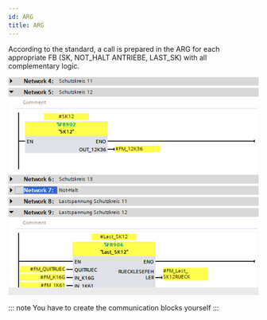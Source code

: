 ```yaml
---
id: ARG
title: ARG
---
```


According to the standard, a call is prepared in the ARG for each appropriate FB (SK, NOT_HALT ANTRIEBE, LAST_SK) with all complementary logic.

![img](../../../../assets/docs/generation/programBlocks/safety/Structure.jpg)

::: note
You have to create the communication blocks yourself
:::